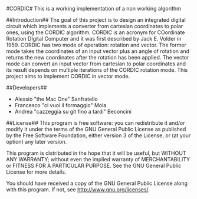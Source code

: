 #CORDIC#
This is a working implementation of a non working algorithm

##Introduction##
The goal of this project is to design an integrated digital circuit which implements a converter from cartesian coordinates to polar ones, using the CORDIC algorithm.
CORDIC is an acronym for COordinate Rotation DIgital Computer and it was first described by Jack E. Volder in 1959. CORDIC has two mode of operation: rotation and vector. The former mode takes the coordinates of an input vector plus an angle of rotation and returns the new coordinates after the rotation has been applied. 
The vector mode can convert an input vector from cartesian to polar coordinates and its result depends on multiple iterations of the CORDIC rotation mode.
This project aims to implement CORDIC in vector mode.

##Developers##
* Alessio "the Mac One" Sanfratello
* Francesco "ci vuoi il formaggio" Mola
* Andrea "cazzeggia su git fino a tardi" Beconcini

##License##
This program is free software: you can redistribute it and/or modify
it under the terms of the GNU General Public License as published by
the Free Software Foundation, either version 3 of the License, or
(at your option) any later version.

This program is distributed in the hope that it will be useful,
but WITHOUT ANY WARRANTY; without even the implied warranty of
MERCHANTABILITY or FITNESS FOR A PARTICULAR PURPOSE.  See the
GNU General Public License for more details.

You should have received a copy of the GNU General Public License
along with this program.  If not, see <http://www.gnu.org/licenses/>.
